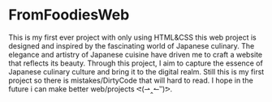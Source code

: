 # FromFoodiesWeb
This is my first ever project with only using HTML&amp;CSS
this web project is designed and inspired by the fascinating world of Japanese culinary.
The elegance and artistry of Japanese cuisine have driven me to craft a website that reflects its beauty.
Through this project, I aim to capture the essence of Japanese culinary culture and bring it to the digital realm.
Still this is my first project so there is mistakes/DirtyCode that will hard to read.
I hope in the future i can make better web/projects ᕙ(⇀‸↼‶)ᕗ. 
